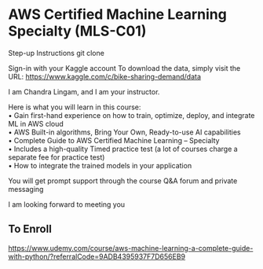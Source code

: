 # AWS Certified Machine Learning Specialty (MLS-C01) 

Step-up Instructions
git clone <repo>


Sign-in with your Kaggle account
To download the data, simply visit the URL:
https://www.kaggle.com/c/bike-sharing-demand/data




I am Chandra Lingam, and I am your instructor.  
  
Here is what you will learn in this course:  
•	Gain first-hand experience on how to train, optimize, deploy, and integrate ML in AWS cloud  
•	AWS Built-in algorithms, Bring Your Own, Ready-to-use AI capabilities   
•	Complete Guide to AWS Certified Machine Learning – Specialty  
•	Includes a high-quality Timed practice test  (a lot of courses charge a separate fee for practice test)  
•	How to integrate the trained models in your application  
  
You will get prompt support through the course Q&A forum and private messaging  

I am looking forward to meeting you  

## To Enroll
https://www.udemy.com/course/aws-machine-learning-a-complete-guide-with-python/?referralCode=9ADB4395937F7D656EB9  
